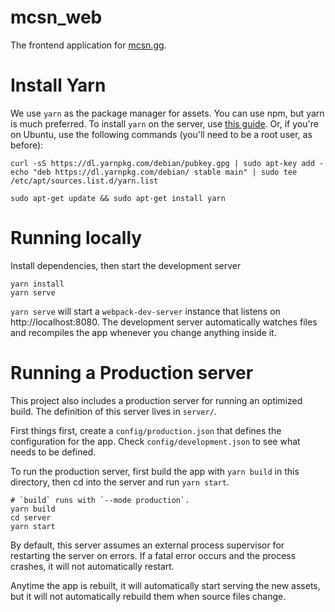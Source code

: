 # mcsn_web

The frontend application for [mcsn.gg](https://mcsn.gg).

# Install Yarn

We use `yarn` as the package manager for assets. You can use npm, but yarn is much preferred. To install `yarn` on the server, use [this guide](https://yarnpkg.com/en/docs/install). Or, if you're on Ubuntu, use the following commands (you'll need to be a root user, as before):

```shell
curl -sS https://dl.yarnpkg.com/debian/pubkey.gpg | sudo apt-key add -
echo "deb https://dl.yarnpkg.com/debian/ stable main" | sudo tee /etc/apt/sources.list.d/yarn.list

sudo apt-get update && sudo apt-get install yarn
```

# Running locally

Install dependencies, then start the development server

```
yarn install
yarn serve
```

`yarn serve` will start a `webpack-dev-server` instance that listens on http://localhost:8080. The development server automatically watches files and recompiles the app whenever you change anything inside it.

# Running a Production server

This project also includes a production server for running an optimized build. The definition of this server lives in `server/`.

First things first, create a `config/production.json` that defines the configuration for the app. Check `config/development.json` to see what needs to be defined.

To run the production server, first build the app with `yarn build` in this directory, then cd into the server and run `yarn start`.

```
# `build` runs with `--mode production`.
yarn build
cd server
yarn start
```

By default, this server assumes an external process supervisor for restarting the server on errors. If a fatal error occurs and the process crashes, it will not automatically restart.

Anytime the app is rebuilt, it will automatically start serving the new assets, but it will not automatically rebuild them when source files change.
